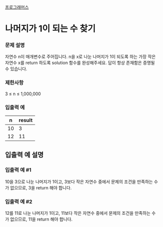 [프로그래머스](https://school.programmers.co.kr/learn/courses/30/lessons/87389)

# 나머지가 1이 되는 수 찾기

### 문제 설명

자연수 n이 매개변수로 주어집니다. n을 x로 나눈 나머지가 1이 되도록 하는 가장 작은 자연수 x를 return 하도록 solution 함수를 완성해주세요. 답이 항상 존재함은 증명될 수 있습니다.

### 제한사항

3 ≤ n ≤ 1,000,000

### 입출력 예

| n	  | result |
|-----|--------|
| 10	 | 3      |
| 12	 | 11     |

## 입출력 예 설명

### 입출력 예 #1

10을 3으로 나눈 나머지가 1이고, 3보다 작은 자연수 중에서 문제의 조건을 만족하는 수가 없으므로, 3을 return 해야 합니다.

### 입출력 예 #2

12를 11로 나눈 나머지가 1이고, 11보다 작은 자연수 중에서 문제의 조건을 만족하는 수가 없으므로, 11을 return 해야 합니다.